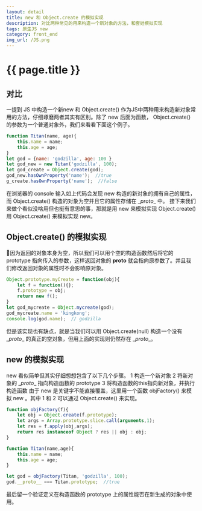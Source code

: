 ```yaml
---
layout: detail
title: new 和 Object.create 的模拟实现
description: 对比两种常见的用来构造一个新对象的方法，和套娃模拟实现
tags: 原生JS new
category: front_end
img_url: /JS.png
---
```

# {{ page.title }}
## 对比
一提到 JS 中构造一个新new 和 Object.create() 作为JS中两种用来构造新对象常用的方法，仔细琢磨两者其实有区别。除了 new 后面为函数， Object.create() 的参数为一个普通对象外，我们来看看下面这个例子。
```js
function Titan(name, age){
    this.name = name;
    this.age = age;
}
let god = {name: 'godzilla', age: 100 }
let god_new = new Titan('godzilla', 100);
let god_create = Object.create(god);
god_new.hasOwnProperty('name');  //true
g_create.hasOwnProperty('name');  //false
```
在浏览器的 console 输入如上代码会发现 new 构造的新对象的拥有自己的属性，而 Object.create() 构造的对象为空并且它的属性存储在 \__proto__ 中。 接下来我们来做个看似没啥用但也挺有意思的事，那就是用 new 来模拟实现 Object.create() 用 Object.create() 来模拟实现 new。
## Object.create() 的模拟实现
因为返回的对象本身为空，所以我们可以用个空的构造函数然后将它的 prototype 指向传入的参数，这样返回对象的 __proto__ 就会指向原参数了。并且我们修改返回对象的属性时不会影响原对象。
```js
Object.prototype.myCreate = function(obj){
    let f = function(){};
    f.prototype = obj;
    return new f();
}
let god_mycreate = Object.mycreate(god);
god_mycreate.name = 'kingkong';
console.log(god.name);  // godzilla
```
但是该实现也有缺点，就是当我们可以用 Object.create(null) 构造一个没有 \__proto__ 的真正的空对象，但用上面的实现则仍然存在 \__proto__。

## new 的模拟实现
new 看似简单但其实仔细想想包含了以下几个步骤。
1 构造一个新对象
2 将新对象的 \__proto__ 指向构造函数的 prototype
3 将构造函数的this指向新对象，并执行构造函数
由于 new 是关键字不能直接覆盖，这里用一个函数 objFactory() 来模拟 new 。其中 1 和 2 可以通过 Object.create() 来实现。
```js
function objFactory(f){
    let obj = Object.create(f.prototype);
    let args = Array.prototype.slice.call(arguments,1);
    let res = f.apply(obj,args);
    return res instanceof Object ? res || obj : obj; 
}

function Titan(name,age){
    this.name = name;
    this.age = age;
}

let god = objFactory(Titan, 'godzilla', 100);
god.__proto__ === Titan.prototype;  //true
```
最后留一个验证定义在构造函数的 prototype 上的属性能否在新生成的对象中使用。